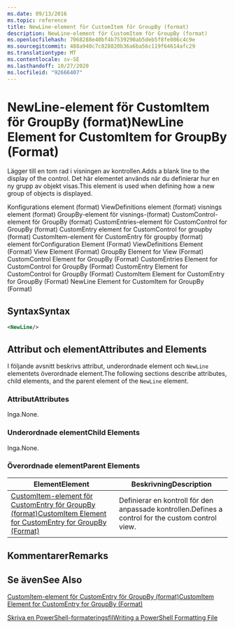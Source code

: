 ```yaml
---
ms.date: 09/13/2016
ms.topic: reference
title: NewLine-element för CustomItem för GroupBy (format)
description: NewLine-element för CustomItem för GroupBy (format)
ms.openlocfilehash: 7068288e40bf4b7539290ab5deb5f8fe086c4c9e
ms.sourcegitcommit: 488a940c7c828820b36a6ba56c119f64614afc29
ms.translationtype: MT
ms.contentlocale: sv-SE
ms.lasthandoff: 10/27/2020
ms.locfileid: "92666407"
---
```

# <a name="newline-element-for-customitem-for-groupby-format"></a><span data-ttu-id="36d4a-103">NewLine-element för CustomItem för GroupBy (format)</span><span class="sxs-lookup"><span data-stu-id="36d4a-103">NewLine Element for CustomItem for GroupBy (Format)</span></span>

<span data-ttu-id="36d4a-104">Lägger till en tom rad i visningen av kontrollen.</span><span class="sxs-lookup"><span data-stu-id="36d4a-104">Adds a blank line to the display of the control.</span></span> <span data-ttu-id="36d4a-105">Det här elementet används när du definierar hur en ny grupp av objekt visas.</span><span class="sxs-lookup"><span data-stu-id="36d4a-105">This element is used when defining how a new group of objects is displayed.</span></span>

<span data-ttu-id="36d4a-106">Konfigurations element (format) ViewDefinitions element (format) visnings element (format) GroupBy-element för visnings-(format) CustomControl-element för GroupBy (format) CustomEntries-element för CustomControl for GroupBy (format) CustomEntry element for CustomControl for groupby (format) CustomItem-element för CustomEntry för groupby (format) element för</span><span class="sxs-lookup"><span data-stu-id="36d4a-106">Configuration Element (Format) ViewDefinitions Element (Format) View Element (Format) GroupBy Element for View (Format) CustomControl Element for GroupBy (Format) CustomEntries Element for CustomControl for GroupBy (Format) CustomEntry Element for CustomControl for GroupBy (Format) CustomItem Element for CustomEntry for GroupBy (Format) NewLine Element for CustomItem for GroupBy (Format)</span></span>

## <a name="syntax"></a><span data-ttu-id="36d4a-107">Syntax</span><span class="sxs-lookup"><span data-stu-id="36d4a-107">Syntax</span></span>

```xml
<NewLine/>
```

## <a name="attributes-and-elements"></a><span data-ttu-id="36d4a-108">Attribut och element</span><span class="sxs-lookup"><span data-stu-id="36d4a-108">Attributes and Elements</span></span>

<span data-ttu-id="36d4a-109">I följande avsnitt beskrivs attribut, underordnade element och `NewLine` elementets överordnade element.</span><span class="sxs-lookup"><span data-stu-id="36d4a-109">The following sections describe attributes, child elements, and the parent element of the `NewLine` element.</span></span>

### <a name="attributes"></a><span data-ttu-id="36d4a-110">Attribut</span><span class="sxs-lookup"><span data-stu-id="36d4a-110">Attributes</span></span>

<span data-ttu-id="36d4a-111">Inga.</span><span class="sxs-lookup"><span data-stu-id="36d4a-111">None.</span></span>

### <a name="child-elements"></a><span data-ttu-id="36d4a-112">Underordnade element</span><span class="sxs-lookup"><span data-stu-id="36d4a-112">Child Elements</span></span>

<span data-ttu-id="36d4a-113">Inga.</span><span class="sxs-lookup"><span data-stu-id="36d4a-113">None.</span></span>

### <a name="parent-elements"></a><span data-ttu-id="36d4a-114">Överordnade element</span><span class="sxs-lookup"><span data-stu-id="36d4a-114">Parent Elements</span></span>

|<span data-ttu-id="36d4a-115">Element</span><span class="sxs-lookup"><span data-stu-id="36d4a-115">Element</span></span>|<span data-ttu-id="36d4a-116">Beskrivning</span><span class="sxs-lookup"><span data-stu-id="36d4a-116">Description</span></span>|
|-------------|-----------------|
|[<span data-ttu-id="36d4a-117">CustomItem-element för CustomEntry för GroupBy (format)</span><span class="sxs-lookup"><span data-stu-id="36d4a-117">CustomItem Element for CustomEntry for GroupBy (Format)</span></span>](./customitem-element-for-customentry-for-groupby-format.md)|<span data-ttu-id="36d4a-118">Definierar en kontroll för den anpassade kontrollen.</span><span class="sxs-lookup"><span data-stu-id="36d4a-118">Defines a control for the custom control view.</span></span>|

## <a name="remarks"></a><span data-ttu-id="36d4a-119">Kommentarer</span><span class="sxs-lookup"><span data-stu-id="36d4a-119">Remarks</span></span>

## <a name="see-also"></a><span data-ttu-id="36d4a-120">Se även</span><span class="sxs-lookup"><span data-stu-id="36d4a-120">See Also</span></span>

[<span data-ttu-id="36d4a-121">CustomItem-element för CustomEntry för GroupBy (format)</span><span class="sxs-lookup"><span data-stu-id="36d4a-121">CustomItem Element for CustomEntry for GroupBy (Format)</span></span>](./customitem-element-for-customentry-for-groupby-format.md)

[<span data-ttu-id="36d4a-122">Skriva en PowerShell-formateringsfil</span><span class="sxs-lookup"><span data-stu-id="36d4a-122">Writing a PowerShell Formatting File</span></span>](./writing-a-powershell-formatting-file.md)
